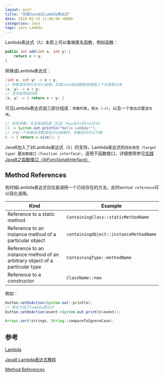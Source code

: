```yaml
---
layout: post
title: "实践Java8之Lambda表达式"
date: 2018-02-25 11:08:00 +0800
categories: Java
tags: java Lambda
---
```

Lambda表达式（λ）本质上可以看做匿名函数，例如函数：

```java
public int add(int x, int y) {
	return x + y;
}
```

转换成Lambda表达式：

```java
(int x, int y) -> x + y;
// 参数类型有时也可以省略，如果Java编译器能够根据上下文推断出来
(x, y) -> x + y; 
// 显式指明返回值
(x, y) -> { return x + y; } 
```

可见Lambda表达式由三部分组成：`参数列表`，`箭头（->）`，以及一个`表达式`或`语句块`。

```java
// 没有参数，也没有返回值（比如：Ruuable的run方法）
() -> System.out.println("Hello Lambda!");
// 只有一个参数且参数类型可以省略时，参数括号可以不要
c -> { return c.size(); }
```

Java8加入了对Lambda表达式（λ）的支持，Lambda表达式的`目标类型（target type）`是`函数接口（function interface）`，适用于函数接口，详细使用参见[实践Java8之函数接口（@FunctionalInterface）](/java/2018/02/25/实践Java8之函数接口-@FunctioinInterface)

## Method References

有时候Lambda表达式仅仅是调用一个已经存在的方法，此时`method reference`可以简化调用。

| Kind                                     | Example                                |
| ---------------------------------------- | -------------------------------------- |
| Reference to a static method             | `ContainingClass::staticMethodName`    |
| Reference to an instance method of a particular object | `containingObject::instanceMethodName` |
| Reference to an instance method of an arbitrary object of a particular type | `ContainingType::methodName`           |
| Reference to a constructor               | `ClassName::new`                       |

例如：
```java
button.setOnAction(System.out::println);
// 等价于如下lambda表达式
button.setOnAction(event->System.out.println(event));

Arrays.sort(strings, String::compareToIgnoreCase);
```



## 参考

[Lambda](https://docs.oracle.com/javase/tutorial/java/javaOO/lambdaexpressions.html)

[Java8 Lambda表达式教程](http://blog.csdn.net/ioriogami/article/details/12782141)

[Method References](https://docs.oracle.com/javase/tutorial/java/javaOO/methodreferences.html)